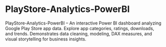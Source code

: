 # PlayStore-Analytics-PowerBI
PlayStore-Analytics-PowerBI – An interactive Power BI dashboard analyzing Google Play Store app data. Explore app categories, ratings, downloads, and trends. Demonstrates data cleaning, modeling, DAX measures, and visual storytelling for business insights.
